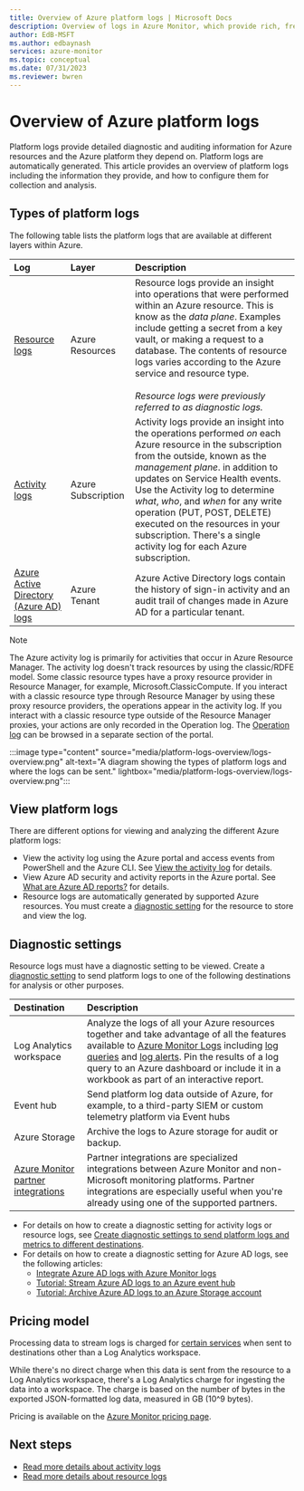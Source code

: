 ```yaml
---
title: Overview of Azure platform logs | Microsoft Docs
description: Overview of logs in Azure Monitor, which provide rich, frequent data about the operation of an Azure resource.
author: EdB-MSFT
ms.author: edbaynash
services: azure-monitor
ms.topic: conceptual
ms.date: 07/31/2023
ms.reviewer: bwren
---
```

# Overview of Azure platform logs

Platform logs provide detailed diagnostic and auditing information for Azure resources and the Azure platform they depend on. Platform logs are automatically generated. This article provides an overview of platform logs including the information they provide, and how to configure them for collection and analysis.

## Types of platform logs

The following table lists the platform logs that are available at different layers within  Azure.

| Log | Layer | Description |
|:---|:---|:---|
| [Resource logs](./resource-logs.md) | Azure Resources | Resource logs provide an insight into operations that were performed within an Azure resource. This is know as the *data plane*. Examples include getting a secret from a key vault, or making a request to a database. The contents of resource logs varies according to the Azure service and resource type.<br><br>*Resource logs were previously referred to as diagnostic logs.*  |
| [Activity logs](../essentials/activity-log.md) | Azure Subscription |Activity logs provide an insight into the operations performed *on* each Azure resource in the subscription from the outside, known as the *management plane*. in addition to updates on Service Health events. Use the Activity log to determine *what*, *who*, and *when* for any write operation (PUT, POST, DELETE) executed on the resources in your subscription. There's a single activity log for each Azure subscription. |
| [Azure Active Directory (Azure AD) logs](../../active-directory/reports-monitoring/overview-reports.md) | Azure Tenant |  Azure Active Directory logs contain the history of sign-in activity and an audit trail of changes made in Azure AD for a particular tenant.   |

> [!NOTE]
> The Azure activity log is primarily for activities that occur in Azure Resource Manager. The activity log doesn't track resources by using the classic/RDFE model. Some classic resource types have a proxy resource provider in Resource Manager, for example, Microsoft.ClassicCompute. If you interact with a classic resource type through Resource Manager by using these proxy resource providers, the operations appear in the activity log. If you interact with a classic resource type outside of the Resource Manager proxies, your actions are only recorded in the Operation log. The [Operation log](https://portal.azure.com/?Microsoft_Azure_Monitoring_Log=#view/Microsoft_Azure_Resources/OperationLogsBlade) can be browsed in a separate section of the portal.

:::image type="content" source="media/platform-logs-overview/logs-overview.png" alt-text="A diagram showing the types of platform logs and where the logs can be sent." lightbox="media/platform-logs-overview/logs-overview.png":::

## View platform logs

There are different options for viewing and analyzing the different Azure platform logs:

- View the activity log using the Azure portal and access events from PowerShell and the Azure CLI. See [View the activity log](../essentials/activity-log.md#view-the-activity-log) for details.
- View Azure AD security and activity reports in the Azure portal. See [What are Azure AD reports?](../../active-directory/reports-monitoring/overview-reports.md) for details.
- Resource logs are automatically generated by supported Azure resources. You must create a [diagnostic setting](#diagnostic-settings) for the resource to store and view the log.

## Diagnostic settings

Resource logs must have a diagnostic setting to be viewed. Create a [diagnostic setting](../essentials/diagnostic-settings.md) to send platform logs to one of the following destinations for analysis or other purposes.  

| Destination | Description |
|:---|:---|
| Log Analytics workspace | Analyze the logs of all your Azure resources together and take advantage of all the features available to [Azure Monitor Logs](../logs/data-platform-logs.md) including [log queries](../logs/log-query-overview.md) and [log alerts](../alerts/alerts-log.md). Pin the results of a log query to an Azure dashboard or include it in a workbook as part of an interactive report. |
| Event hub | Send platform log data outside of Azure, for example, to a third-party SIEM or custom telemetry platform via Event hubs |
| Azure Storage | Archive the logs to Azure storage for audit or backup. |
| [Azure Monitor partner integrations](../../partner-solutions/overview.md)| Partner integrations are specialized integrations between Azure Monitor and non-Microsoft monitoring platforms. Partner integrations are especially useful when you're already using one of the supported partners. |

- For details on how to create a diagnostic setting for activity logs or resource logs, see [Create diagnostic settings to send platform logs and metrics to different destinations](../essentials/diagnostic-settings.md).
- For details on how to create a diagnostic setting for Azure AD logs, see the following articles:
  - [Integrate Azure AD logs with Azure Monitor logs](../../active-directory/reports-monitoring/howto-integrate-activity-logs-with-log-analytics.md)
  - [Tutorial: Stream Azure AD logs to an Azure event hub](../../active-directory/reports-monitoring/tutorial-azure-monitor-stream-logs-to-event-hub.md)
  - [Tutorial: Archive Azure AD logs to an Azure Storage account](../../active-directory/reports-monitoring/quickstart-azure-monitor-route-logs-to-storage-account.md)

## Pricing model

Processing data to stream logs is charged for [certain services](resource-logs-categories.md#costs) when sent to destinations other than a Log Analytics workspace.  

While there's no direct charge when this data is sent from the resource to a Log Analytics workspace, there's a Log Analytics charge for ingesting the data into a workspace. The charge is based on the number of bytes in the exported JSON-formatted log data, measured in GB (10^9 bytes).  
  
Pricing is available on the [Azure Monitor pricing page](https://azure.microsoft.com/pricing/details/monitor/).

## Next steps

* [Read more details about activity logs](../essentials/activity-log.md)
* [Read more details about resource logs](./resource-logs.md)
